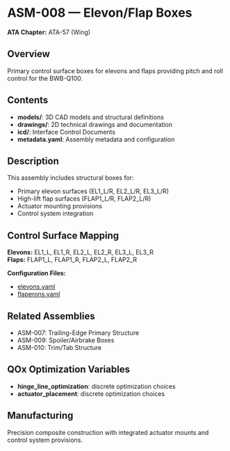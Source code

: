 # ASM-008 — Elevon/Flap Boxes

**ATA Chapter:** ATA-57 (Wing)

## Overview

Primary control surface boxes for elevons and flaps providing pitch and roll control for the BWB-Q100.

## Contents

- **models/**: 3D CAD models and structural definitions
- **drawings/**: 2D technical drawings and documentation  
- **icd/**: Interface Control Documents
- **metadata.yaml**: Assembly metadata and configuration

## Description

This assembly includes structural boxes for:

- Primary elevon surfaces (EL1_L/R, EL2_L/R, EL3_L/R)
- High-lift flap surfaces (FLAP1_L/R, FLAP2_L/R)
- Actuator mounting provisions
- Control system integration

## Control Surface Mapping

**Elevons:** EL1_L, EL1_R, EL2_L, EL2_R, EL3_L, EL3_R  
**Flaps:** FLAP1_L, FLAP1_R, FLAP2_L, FLAP2_R

**Configuration Files:**
- [elevons.yaml](../../wing_baseline_model/control_surfaces/elevons.yaml)
- [flaperons.yaml](../../wing_baseline_model/control_surfaces/flaperons.yaml)

## Related Assemblies

- ASM-007: Trailing-Edge Primary Structure  
- ASM-009: Spoiler/Airbrake Boxes
- ASM-010: Trim/Tab Structure

## QOx Optimization Variables

- **hinge_line_optimization**: discrete optimization choices
- **actuator_placement**: discrete optimization choices

## Manufacturing

Precision composite construction with integrated actuator mounts and control system provisions.